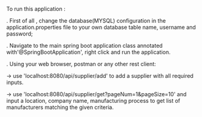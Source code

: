 To run this application :

. First of all , change the database(MYSQL) configuration in the application.properties file to your own database table name, username and password;

. Navigate to the main spring boot application class annotated with'@SpringBootApplication', right click and run the application.

. Using your web browser, postman or any other rest client:

-> use 'localhost:8080/api/supplier/add' to add a supplier with all required inputs.

-> use 'localhost:8080/api/supplier/get?pageNum=1&pageSize=10' and input a location, company name, manufacturing process to get list of manufacturers matching the given criteria.
